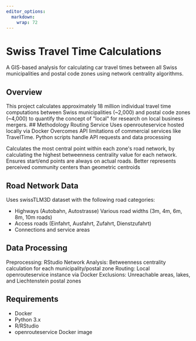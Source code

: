 ```yaml
---
editor_options: 
  markdown: 
    wrap: 72
---
```


# Swiss Travel Time Calculations

A GIS-based analysis for calculating car travel times between all Swiss
municipalities and postal code zones using network centrality
algorithms.

## Overview

This project calculates approximately 18 million individual travel time
computations between Swiss municipalities (\~2,000) and postal code
zones (\~4,000) to quantify the concept of "local" for research on local
business mergers. \## Methodology Routing Service Uses openrouteservice
hosted locally via Docker Overcomes API limitations of commercial
services like TravelTime. Python scripts handle API requests and data
processing

Calculates the most central point within each zone's road network, by
calculating the highest betweenness centrality value for each network.
Ensures start/end points are always on actual roads. Better represents
perceived community centers than geometric centroids

## Road Network Data
Uses swissTLM3D dataset with the following road
categories:
- Highways (Autobahn, Autostrasse) Various road widths (3m, 4m, 6m, 8m, 10m roads)
- Access roads (Einfahrt, Ausfahrt, Zufahrt, Dienstzufahrt)
- Connections and service areas

## Data Processing
Preprocessing: RStudio Network Analysis: Betweenness centrality
calculation for each municipality/postal zone 
Routing: Local openrouteservice instance via Docker 
Exclusions: Unreachable areas, lakes, and Liechtenstein postal zones

## Requirements
 - Docker 
 - Python 3.x 
 - R/RStudio 
 - openrouteservice Docker image 
